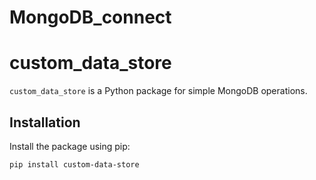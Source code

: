 # MongoDB_connect
# custom_data_store

`custom_data_store` is a Python package for simple MongoDB operations.

## Installation

Install the package using pip:

```bash
pip install custom-data-store
